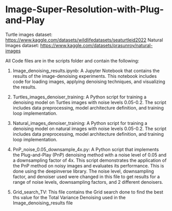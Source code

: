 # Image-Super-Resolution-with-Plug-and-Play



Turtle images dataset: https://www.kaggle.com/datasets/wildlifedatasets/seaturtleid2022
Natural Images dataset: https://www.kaggle.com/datasets/prasunroy/natural-images

All Code files are in the scripts folder and contain the following:

1. Image_denoising_results.ipynb:
A Jupyter Notebook that contains the results of the image-denoising experiments. This notebook includes code for loading images, applying denoising techniques, and visualizing the results.

2. Turtles_images_denoiser_training:
A Python script for training a denoising model on Turtles images with noise levels 0.05-0.2. The script includes data preprocessing, model architecture definition, and training loop implementation.

3. Natural_images_denoiser_training:
A Python script for training a denoising model on natural images with noise levels 0.05-0.2. The script includes data preprocessing, model architecture definition, and training loop implementation.

4. PnP_noise_0.05_downsample_4x.py:
A Python script that implements the Plug-and-Play (PnP) denoising method with a noise level of 0.05 and a downsampling factor of 4x. This script demonstrates the application of the PnP method on noisy images and evaluates its performance. This is done using the deepinverse library. The noise level, downsampling factor, and denoiser used were changed in this file to get results for a range of noise levels, downsampling factors, and 2 different denoisers. 

5. Grid_search_TV:
This file contains the Grid search done to find the best ths value for the Total Variance Denoising used in the Image_denoising_results file

